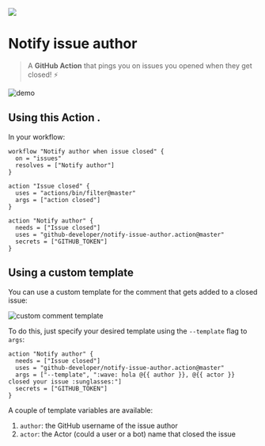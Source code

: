 
![](https://github.com/bbq-beets/rachmari-test/workflows/Hi%20there/badge.svg)

# Notify issue author

> A **GitHub Action** that pings you on issues you opened when they get closed! :zap:

![demo](https://user-images.githubusercontent.com/27806/52508405-3c793a80-2bba-11e9-9f05-aa3e81ca5f17.gif)

## Using this Action . 

In your workflow:

```hcl
workflow "Notify author when issue closed" {
  on = "issues"
  resolves = ["Notify author"]
}

action "Issue closed" {
  uses = "actions/bin/filter@master"
  args = ["action closed"]
}

action "Notify author" {
  needs = ["Issue closed"]
  uses = "github-developer/notify-issue-author.action@master"
  secrets = ["GITHUB_TOKEN"]
}
```

## Using a custom template

You can use a custom template for the comment that gets added to a closed issue:

![custom comment template](https://user-images.githubusercontent.com/27806/52507088-2a959880-2bb6-11e9-9dd6-79f142176184.png)

To do this, just specify your desired template using the `--template` flag to `args`:

```hcl
action "Notify author" {
  needs = ["Issue closed"]
  uses = "github-developer/notify-issue-author.action@master"
  args = ["--template", ":wave: hola @{{ author }}, @{{ actor }} closed your issue :sunglasses:"]
  secrets = ["GITHUB_TOKEN"]
}
```

A couple of template variables are available:

1. `author`: the GitHub username of the issue author
1. `actor`: the Actor (could a user or a bot) name that closed the issue
